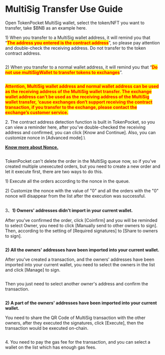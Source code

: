 # MultiSig Transfer Use Guide

Open TokenPocket MultiSig wallet, select the token/NFT you want to transfer, take $BNB as an example here.&#x20;

1\) When you transfer to a MultiSig wallet address, it will remind you that “<mark style="color:red;">**The address you entered is the contract address**</mark>”, so please pay attention and double-check the receiving address. Do not transfer to the token contract address.

<figure><img src="../../.gitbook/assets/001.jpg" alt=""><figcaption></figcaption></figure>

2\) When you transfer to a normal wallet address, it will remind you that “<mark style="color:red;">**Do not use multiSigWallet to transfer tokens to exchanges**</mark>”.

<figure><img src="../../.gitbook/assets/002.jpg" alt=""><figcaption></figcaption></figure>

<mark style="color:red;">**Attention, MultiSig wallet address and normal wallet address can be used as the receiving address of the MultiSig wallet transfer. The exchange wallet address can’t be used as the receiving address of the MultiSig wallet transfer, ‘cause exchanges don‘t support receiving the contract transaction, if you transfer to the exchange, please contact the exchange’s customer service.**</mark>



2\. The contract address detection function is built in TokenPocket, so you can view a reminder here, after you’ve double-checked the receiving address and confirmed, you can click \[Know and Continue]. Also, you can customize nonce in \[Advanced mode].\


****[**Know more about Nonce.**](https://help.tokenpocket.pro/en/wallet-faq-en/Multisig-Wallet/nonce)****

<figure><img src="../../.gitbook/assets/2.png" alt=""><figcaption></figcaption></figure>

TokenPocket can't delete the order in the MultiSig queue now, so if you've created multiple unexecuted orders, but you need to create a new order and let it execute first, there are two ways to do this.

1\) Execute all the orders according to the nonce in the queue.

2\) Customize the nonce with the value of "0" and all the orders with the "0" nonce will disappear from the list after the execution was successful.

<figure><img src="../../.gitbook/assets/3 (6) (1).png" alt=""><figcaption></figcaption></figure>

3、**1) Owners' addresses didn't import in your current wallet.**

After you've confirmed the order, click \[Coinfirm] and you will be reminded to select Owner, you need to click \[Manually send to other owners to sign]. Then, according to the setting of  \[Required signatures] to \[Share to owners to sign].

<figure><img src="../../.gitbook/assets/4 (5).png" alt=""><figcaption></figcaption></figure>

**2) All the owners' addresses have been imported into your current wallet.**

After you've created a transaction, and the owners' addresses have been imported into your current wallet, you need to select the owners in the list and click \[Manage] to sign.

<figure><img src="../../.gitbook/assets/5 (5).png" alt=""><figcaption></figcaption></figure>

Then you just need to select another owner's address and confirm the transaction.

<figure><img src="../../.gitbook/assets/6 (3).png" alt=""><figcaption></figcaption></figure>

**2) A part of the owners' addresses have been imported into your current wallet.**

You need to share the QR Code of MultiSig transaction with the other owners, after they executed the signatures, click \[Execute], then the transaction would be executed on-chain.

<figure><img src="../../.gitbook/assets/7 (1).png" alt=""><figcaption></figcaption></figure>

4\. You need to pay the gas fee for the transaction, and you can select a wallet on the list which has enough gas fees.

<figure><img src="../../.gitbook/assets/8.png" alt=""><figcaption></figcaption></figure>
